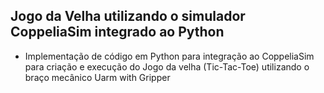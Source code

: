 ## Jogo da Velha utilizando o simulador CoppeliaSim integrado ao Python

* Implementação de código em Python para integração ao CoppeliaSim para criação e execução do Jogo da velha (Tic-Tac-Toe) utilizando o braço mecânico Uarm with Gripper

